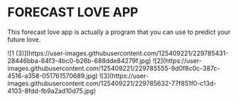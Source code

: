 <h1> FORECAST LOVE APP </h1>
<p>This forecast love app is actually a program that you can use to predict your future love.</p>
![1 (3)](https://user-images.githubusercontent.com/125409221/229785431-28446bba-64f3-4bc0-b26b-688dde84279f.jpg)
![2](https://user-images.githubusercontent.com/125409221/229785555-9d0f8c0c-387c-4516-a358-051761570689.jpg)
![3](https://user-images.githubusercontent.com/125409221/229785632-77f851f0-c13d-4103-8fdd-fb9a2ad10d75.jpg)
